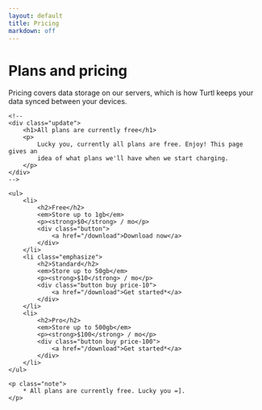 ```yaml
---
layout: default
title: Pricing
markdown: off
---
```


<div class="pricing">
    <h1>Plans and pricing</h1>
    <p>
        Pricing covers data storage on our servers, which is how Turtl keeps
        your data synced between your devices.
    </p>

    <!--
    <div class="update">
        <h1>All plans are currently free</h1>
        <p>
            Lucky you, currently all plans are free. Enjoy! This page gives an
            idea of what plans we'll have when we start charging.
        </p>
    </div>
    -->

    <ul>
        <li>
            <h2>Free</h2>
            <em>Store up to 1gb</em>
            <p><strong>$0</strong> / mo</p>
            <div class="button">
                <a href="/download">Download now</a>
            </div>
        </li>
        <li class="emphasize">
            <h2>Standard</h2>
            <em>Store up to 50gb</em>
            <p><strong>$10</strong> / mo</p>
            <div class="button buy price-10">
                <a href="/download">Get started*</a>
            </div>
        </li>
        <li>
            <h2>Pro</h2>
            <em>Store up to 500gb</em>
            <p><strong>$100</strong> / mo</p>
            <div class="button buy price-100">
                <a href="/download">Get started*</a>
            </div>
        </li>
    </ul>

    <p class="note">
        * All plans are currently free. Lucky you =].
    </p>
</div>

